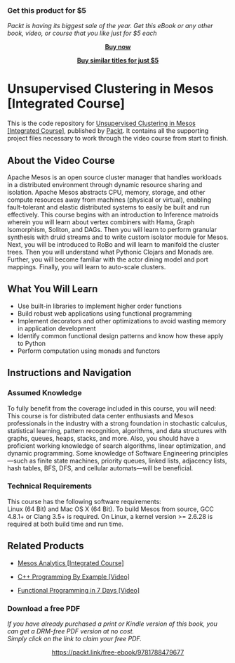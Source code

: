 
### Get this product for $5

<i>Packt is having its biggest sale of the year. Get this eBook or any other book, video, or course that you like just for $5 each</i>


<b><p align='center'>[Buy now](https://packt.link/9781788479677)</p></b>


<b><p align='center'>[Buy similar titles for just $5](https://subscription.packtpub.com/search)</p></b>


# Unsupervised Clustering in Mesos [Integrated Course]
This is the code repository for [Unsupervised Clustering in Mesos [Integrated Course]](https://www.packtpub.com/application-development/unsupervised-clustering-mesos-integrated-course?utm_source=github&utm_medium=repository&utm_campaign=9781788479677), published by [Packt](https://www.packtpub.com/?utm_source=github). It contains all the supporting project files necessary to work through the video course from start to finish.
## About the Video Course
Apache Mesos is an open source cluster manager that handles workloads in a distributed environment through dynamic resource sharing and isolation. Apache Mesos abstracts CPU, memory, storage, and other compute resources away from machines (physical or virtual), enabling fault-tolerant and elastic distributed systems to easily be built and run effectively.
This course begins with an introduction to Inference matroids wherein you will learn about vertex combiners with Hama, Graph Isomorphism, Soliton, and DAGs. Then you will learn to perform granular synthesis with druid streams and to write custom isolator module for Mesos. Next, you will be introduced to RoBo and will learn to manifold the cluster trees. Then you will understand what Pythonic Clojars and Monads are. Further, you will become familiar with the actor dining model and port mappings. Finally, you will learn to auto-scale clusters.

<H2>What You Will Learn</H2>
<DIV class=book-info-will-learn-text>
<UL>
<LI>Use built-in libraries to implement higher order<SPAN style="BACKGROUND-COLOR: transparent"> functions</SPAN> 
<LI>Build robust web applications using functional programming 
<LI>Implement decorators and other optimizations to avoid wasting memory in application development 
<LI>Identify common functional design patterns and know how these apply to Python 
<LI>Perform computation using monads and functors </LI></UL></DIV>

## Instructions and Navigation
### Assumed Knowledge
To fully benefit from the coverage included in this course, you will need:<br/>
This course is for distributed data center enthusiasts and Mesos professionals in the industry with a strong foundation in stochastic calculus, statistical learning, pattern recognition, algorithms, and data structures with graphs, queues, heaps, stacks, and more. Also, you should have a proficient working knowledge of search algorithms, linear optimization, and dynamic programming. Some knowledge of Software Engineering principles—such as finite state machines, priority queues, linked lists, adjacency lists, hash tables, BFS, DFS, and cellular automats—will be beneficial.
### Technical Requirements
This course has the following software requirements:<br/>
Linux (64 Bit) and Mac OS X (64 Bit). 
To build Mesos from source, GCC 4.8.1+ or Clang 3.5+ is required. 
On Linux, a kernel version >= 2.6.28 is required at both build time and run time.

## Related Products
* [Mesos Analytics [Integrated Course]](https://www.packtpub.com/application-development/mesos-analytics-integrated-course?utm_source=github&utm_medium=repository&utm_campaign=9781788475730)

* [C++ Programming By Example [Video]](https://www.packtpub.com/application-development/c-programming-example-video?utm_source=github&utm_medium=repository&utm_campaign=9781788395595)

* [Functional Programming in 7 Days [Video]](https://www.packtpub.com/application-development/functional-programming-7-days-video?utm_source=github&utm_medium=repository&utm_campaign=9781788990295)

### Download a free PDF

 <i>If you have already purchased a print or Kindle version of this book, you can get a DRM-free PDF version at no cost.<br>Simply click on the link to claim your free PDF.</i>
<p align="center"> <a href="https://packt.link/free-ebook/9781788479677">https://packt.link/free-ebook/9781788479677 </a> </p>